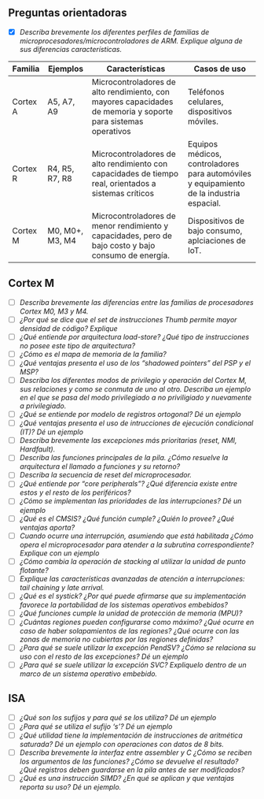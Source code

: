 ## Preguntas orientadoras

- [X]  *Describa brevemente los diferentes perfiles de familias de microprocesadores/microcontroladores de ARM. Explique alguna de sus diferencias características.*

|Familia |Ejemplos |Características |Casos de uso |
---| ---| ---| ---|
Cortex A| A5, A7, A9| Microcontroladores de alto rendimiento, con mayores capacidades de memoria y soporte para sistemas operativos| Teléfonos celulares, dispositivos móviles.|
Cortex R| R4, R5, R7, R8| Microcontroladores de alto rendimiento con capacidades de tiempo real, orientados a sistemas críticos| Equipos médicos, controladores para automóviles y equipamiento de la industria espacial.|
Cortex M| M0, M0+, M3, M4 | Microcontroladores de menor rendimiento y capacidades, pero de bajo costo y bajo consumo de energía.| Dispositivos de bajo consumo, aplciaciones de IoT. |


## Cortex M

- [ ] *Describa brevemente las diferencias entre las familias de procesadores Cortex M0, M3 y M4.*
- [ ] *¿Por qué se dice que el set de instrucciones Thumb permite mayor densidad de código? Explique*
- [ ] *¿Qué entiende por arquitectura load-store? ¿Qué tipo de instrucciones no posee este tipo de arquitectura?*
- [ ] *¿Cómo es el mapa de memoria de la familia?*
- [ ] *¿Qué ventajas presenta el uso de los “shadowed pointers” del PSP y el MSP?*
- [ ] *Describa los diferentes modos de privilegio y operación del Cortex M, sus relaciones y como se conmuta de uno al otro. Describa un ejemplo en el que se pasa del modo privilegiado a no priviligiado y nuevamente a privilegiado.*
- [ ] *¿Qué se entiende por modelo de registros ortogonal? Dé un ejemplo*
- [ ] *¿Qué ventajas presenta el uso de intrucciones de ejecución condicional (IT)? Dé un ejemplo*
- [ ] *Describa brevemente las excepciones más prioritarias (reset, NMI, Hardfault).*
- [ ] *Describa las funciones principales de la pila. ¿Cómo resuelve la arquitectura el llamado a funciones y su retorno?*
- [ ] *Describa la secuencia de reset del microprocesador.*
- [ ] *¿Qué entiende por “core peripherals”? ¿Qué diferencia existe entre estos y el resto de los periféricos?*
- [ ] *¿Cómo se implementan las prioridades de las interrupciones? Dé un ejemplo*
- [ ] *¿Qué es el CMSIS? ¿Qué función cumple? ¿Quién lo provee? ¿Qué ventajas aporta?*
- [ ] *Cuando ocurre una interrupción, asumiendo que está habilitada ¿Cómo opera el microprocesador para atender a la subrutina correspondiente? Explique con un ejemplo*
- [ ] *¿Cómo cambia la operación de stacking al utilizar la unidad de punto flotante?*
- [ ] *Explique las características avanzadas de atención a interrupciones: tail chaining y late arrival.*
- [ ] *¿Qué es el systick? ¿Por qué puede afirmarse que su implementación favorece la portabilidad de los sistemas operativos embebidos?*
- [ ] *¿Qué funciones cumple la unidad de protección de memoria (MPU)?*
- [ ] *¿Cuántas regiones pueden configurarse como máximo? ¿Qué ocurre en caso de haber solapamientos de las regiones? ¿Qué ocurre con las zonas de memoria no cubiertas por las regiones definidas?*
- [ ] *¿Para qué se suele utilizar la excepción PendSV? ¿Cómo se relaciona su uso con el resto de las excepciones? Dé un ejemplo*
- [ ] *¿Para qué se suele utilizar la excepción SVC? Expliquelo dentro de un marco de un sistema operativo embebido.*

## ISA
- [ ] *¿Qué son los sufijos y para qué se los utiliza? Dé un ejemplo*
- [ ] *¿Para qué se utiliza el sufijo ‘s’? Dé un ejemplo*
- [ ] *¿Qué utilidad tiene la implementación de instrucciones de aritmética saturada? Dé un ejemplo con operaciones con datos de 8 bits.*
- [ ] *Describa brevemente la interfaz entre assembler y C ¿Cómo se reciben los argumentos de las funciones? ¿Cómo se devuelve el resultado? ¿Qué registros deben guardarse en la pila antes de ser modificados?*
- [ ] *¿Qué es una instrucción SIMD? ¿En qué se aplican y que ventajas reporta su uso? Dé un
ejemplo.*
